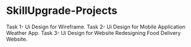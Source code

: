 # SkillUpgrade-Projects
Task 1- Ui Design for Wireframe.
Task 2- Ui Design for Mobile Application Weather App.
Task 3- Ui Design for Website Redesigning Food Delivery Website.

